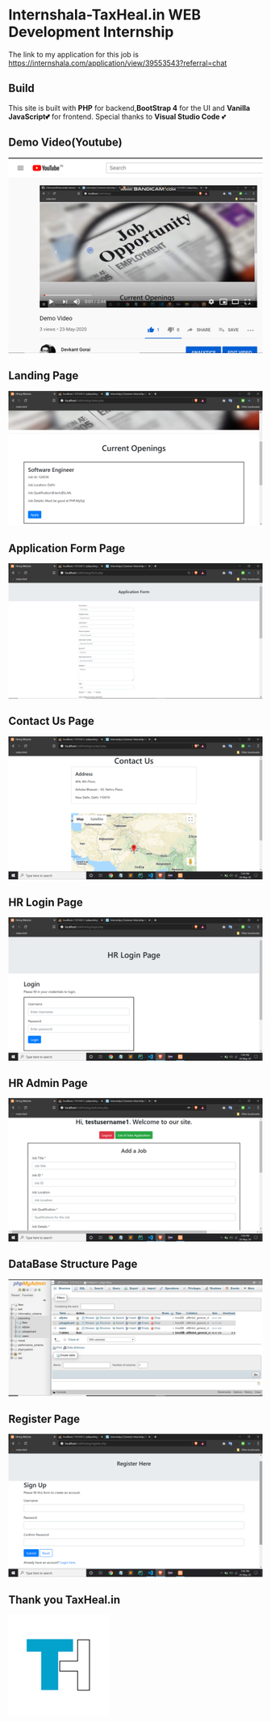 # Internshala-TaxHeal.in WEB Development Internship
The link to my application for this job is https://internshala.com/application/view/39553543?referral=chat

Build
----
This site is built with **PHP** for backend,**BootStrap 4** for the UI and **Vanilla JavaScript💕** for frontend. Special thanks to **Visual Studio Code**  💕

Demo Video(Youtube)
----
![](https://github.com/CSElonewolf/Internshala-TaxHeal.in/blob/master/ReadMeImages/image9.png?raw=true)

Landing Page
----
![1](https://github.com/CSElonewolf/Internshala-TaxHeal.in/blob/master/ReadMeImages/image1.png?raw=true)

Application Form Page
----
![1](https://github.com/CSElonewolf/Internshala-TaxHeal.in/blob/master/ReadMeImages/image2.png?raw=true)

Contact Us Page
----
![1](https://github.com/CSElonewolf/Internshala-TaxHeal.in/blob/master/ReadMeImages/image3.png?raw=true)

HR Login Page
----
![1](https://github.com/CSElonewolf/Internshala-TaxHeal.in/blob/master/ReadMeImages/image4.png?raw=true)

HR Admin Page
----
![1](https://github.com/CSElonewolf/Internshala-TaxHeal.in/blob/master/ReadMeImages/image5.png?raw=true)

DataBase Structure Page
----
![1](https://github.com/CSElonewolf/Internshala-TaxHeal.in/blob/master/ReadMeImages/image6.png?raw=true)

Register Page
----
![1](https://github.com/CSElonewolf/Internshala-TaxHeal.in/blob/master/ReadMeImages/image7.png?raw=true)

Thank you TaxHeal.in
----
![1](https://github.com/CSElonewolf/Internshala-TaxHeal.in/blob/master/ReadMeImages/image8.png?raw=true)









